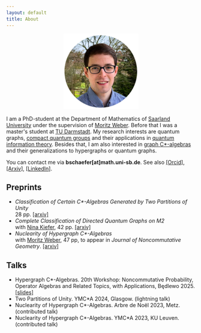 ```yaml
---
layout: default
title: About
---
```


<p style="text-align: center;"><img src="portrait_circle_frame3.png" alt="Beschreibung" style="width: 200px; height: auto;"></p>


I am a PhD-student at the Department of Mathematics of <a href="https://www.uni-saarland.de/start.html"> Saarland University</a> under the supervision of <a href="https://www.uni-saarland.de/lehrstuhl/weber-moritz/team/moritz-weber.html">Moritz Weber</a>. 
Before that I was a master's student at <a href="https://www.mathematik.tu-darmstadt.de">TU Darmstadt</a>. My research interests are quantum graphs, <a href="https://en.wikipedia.org/wiki/Compact_quantum_group">compact quantum groups</a> and their applications in <a href="https://en.wikipedia.org/wiki/Quantum_information">quantum information theory</a>. Besides that, I am also interested in <a href="https://en.wikipedia.org/wiki/Graph_C*-algebra">graph C\*-algebras</a> and their generalizations to hypergraphs or quantum graphs.

You can contact me via <b>bschaefer[at]math.uni-sb.de</b>. See also <a href="https://orcid.org/0009-0000-4966-7736">[Orcid]</a>, <a href="https://arxiv.org/search/math?query=Schäfer%2C+Björn&searchtype=author&abstracts=show&order=-announced_date_first&size=50">[Arxiv]</a>, <a href="https://www.linkedin.com/in/björn-schäfer-a7a5bb351/">[LinkedIn]</a>.


## Preprints

- *Classification of Certain C\*-Algebras Generated by Two Partitions of Unity* \
28 pp. [[arxiv]](https://arxiv.org/abs/2509.01309)
- *Complete Classification of Directed Quantum Graphs on M2* \
with [Nina Kiefer](https://www.uni-saarland.de/lehrstuhl/weber-moritz/team/nina-kiefer.html), 42 pp. [[arxiv]](https://arxiv.org/abs/2507.15534)
- *Nuclearity of Hypergraph C\*-Algebras* \
with [Moritz Weber](https://www.uni-saarland.de/lehrstuhl/weber-moritz/team/moritz-weber.html), 47 pp, to appear in *Journal of Noncommutative Geometry*. [[arxiv]](https://arxiv.org/abs/2405.10044)

## Talks

- Hypergraph C*-Algebras. 20th Workshop: Noncommutative Probability, Operator Algebras and Related Topics, with Applications, Będlewo 2025. [[slides]](talks/hypergraph_Bedlewo_2507_handout.pdf)
- Two Partitions of Unity. YMC\*A 2024, Glasgow. (lightning talk)
- Nuclearity of Hypergraph C\*-Algebras. Arbre de Noël 2023, Metz. (contributed talk)
- Nuclearity of Hypergraph C\*-Algebras. YMC\*A 2023, KU Leuven. (contributed talk)

